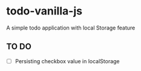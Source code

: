 # todo-vanilla-js
A simple todo application with local Storage feature

## TO DO
 - [ ] Persisting checkbox value in localStorage


